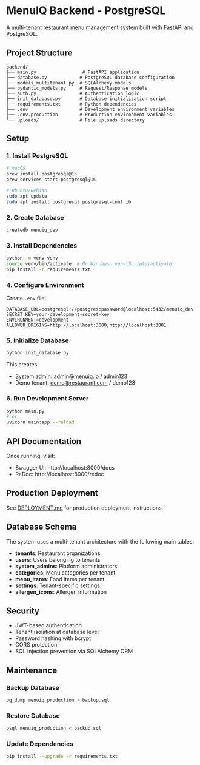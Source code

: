 # MenuIQ Backend - PostgreSQL

A multi-tenant restaurant menu management system built with FastAPI and PostgreSQL.

## Project Structure

```
backend/
├── main.py                 # FastAPI application
├── database.py            # PostgreSQL database configuration
├── models_multitenant.py  # SQLAlchemy models
├── pydantic_models.py     # Request/Response models
├── auth.py                # Authentication logic
├── init_database.py       # Database initialization script
├── requirements.txt       # Python dependencies
├── .env                   # Development environment variables
├── .env.production        # Production environment variables
└── uploads/               # File uploads directory
```

## Setup

### 1. Install PostgreSQL

```bash
# macOS
brew install postgresql@15
brew services start postgresql@15

# Ubuntu/Debian
sudo apt update
sudo apt install postgresql postgresql-contrib
```

### 2. Create Database

```bash
createdb menuiq_dev
```

### 3. Install Dependencies

```bash
python -m venv venv
source venv/bin/activate  # On Windows: venv\Scripts\activate
pip install -r requirements.txt
```

### 4. Configure Environment

Create `.env` file:

```env
DATABASE_URL=postgresql://postgres:password@localhost:5432/menuiq_dev
SECRET_KEY=your-development-secret-key
ENVIRONMENT=development
ALLOWED_ORIGINS=http://localhost:3000,http://localhost:3001
```

### 5. Initialize Database

```bash
python init_database.py
```

This creates:
- System admin: admin@menuiq.io / admin123
- Demo tenant: demo@restaurant.com / demo123

### 6. Run Development Server

```bash
python main.py
# or
uvicorn main:app --reload
```

## API Documentation

Once running, visit:
- Swagger UI: http://localhost:8000/docs
- ReDoc: http://localhost:8000/redoc

## Production Deployment

See [DEPLOYMENT.md](../DEPLOYMENT.md) for production deployment instructions.

## Database Schema

The system uses a multi-tenant architecture with the following main tables:

- **tenants**: Restaurant organizations
- **users**: Users belonging to tenants
- **system_admins**: Platform administrators
- **categories**: Menu categories per tenant
- **menu_items**: Food items per tenant
- **settings**: Tenant-specific settings
- **allergen_icons**: Allergen information

## Security

- JWT-based authentication
- Tenant isolation at database level
- Password hashing with bcrypt
- CORS protection
- SQL injection prevention via SQLAlchemy ORM

## Maintenance

### Backup Database

```bash
pg_dump menuiq_production > backup.sql
```

### Restore Database

```bash
psql menuiq_production < backup.sql
```

### Update Dependencies

```bash
pip install --upgrade -r requirements.txt
```